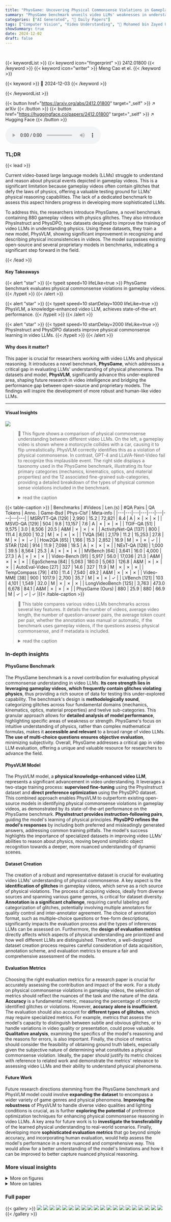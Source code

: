```yaml
---
title: "PhysGame: Uncovering Physical Commonsense Violations in Gameplay Videos"
summary: "PhysGame benchmark unveils video LLMs' weaknesses in understanding physical commonsense from gameplay videos, prompting the creation of PhysVLM, a knowledge-enhanced model that outperforms existing mo..."
categories: ["AI Generated", "🤗 Daily Papers"]
tags: ["Computer Vision", "Video Understanding", "🏢 Mohamed bin Zayed University of Artificial Intelligence",]
showSummary: true
date: 2024-12-02
draft: false
---
```


<br>

{{< keywordList >}}
{{< keyword icon="fingerprint" >}} 2412.01800 {{< /keyword >}}
{{< keyword icon="writer" >}} Meng Cao et el. {{< /keyword >}}
 
{{< keyword >}} 🤗 2024-12-03 {{< /keyword >}}
 
{{< /keywordList >}}

{{< button href="https://arxiv.org/abs/2412.01800" target="_self" >}}
↗ arXiv
{{< /button >}}
{{< button href="https://huggingface.co/papers/2412.01800" target="_self" >}}
↗ Hugging Face
{{< /button >}}



<audio controls>
    <source src="https://ai-paper-reviewer.com/2412.01800/podcast.wav" type="audio/wav">
    Your browser does not support the audio element.
</audio>


### TL;DR


{{< lead >}}

Current video-based large language models (LLMs) struggle to understand and reason about physical events depicted in gameplay videos. This is a significant limitation because gameplay videos often contain glitches that defy the laws of physics, offering a valuable testing ground for LLMs' physical reasoning capabilities.  The lack of a dedicated benchmark to assess this aspect hinders progress in developing more sophisticated LLMs.

To address this, the researchers introduce PhysGame, a novel benchmark containing 880 gameplay videos with physics glitches. They also introduce PhysInstruct and PhysDPO, two datasets designed to improve the training of video LLMs in understanding physics.  Using these datasets, they train a new model, PhysVLM, showing significant improvement in recognizing and describing physical inconsistencies in videos.  The model surpasses existing open-source and several proprietary models in benchmarks, indicating a significant step forward in the field.

{{< /lead >}}


#### Key Takeaways

{{< alert "star" >}}
{{< typeit speed=10 lifeLike=true >}} PhysGame benchmark evaluates physical commonsense violations in gameplay videos. {{< /typeit >}}
{{< /alert >}}

{{< alert "star" >}}
{{< typeit speed=10 startDelay=1000 lifeLike=true >}} PhysVLM, a knowledge-enhanced video LLM, achieves state-of-the-art performance. {{< /typeit >}}
{{< /alert >}}

{{< alert "star" >}}
{{< typeit speed=10 startDelay=2000 lifeLike=true >}} PhysInstruct and PhysDPO datasets improve physical commonsense learning in video LLMs. {{< /typeit >}}
{{< /alert >}}

#### Why does it matter?
This paper is crucial for researchers working with video LLMs and physical reasoning.  It introduces a novel benchmark, **PhysGame**, which addresses a critical gap in evaluating LLMs' understanding of physical phenomena. The datasets and model, **PhysVLM**, significantly advance this under-explored area, shaping future research in video intelligence and bridging the performance gap between open-source and proprietary models.  The findings will inspire the development of more robust and human-like video LLMs.

------
#### Visual Insights



![](https://arxiv.org/html/2412.01800/x2.png)

> 🔼 This figure shows a comparison of physical commonsense understanding between different video LLMs. On the left, a gameplay video is shown where a motorcycle collides with a car, causing it to flip unrealistically. PhysVLM correctly identifies this as a violation of physical commonsense.  In contrast, GPT-4 and LLaVA-Next-Video fail to recognize this implausible event. The right side displays a taxonomy used in the PhysGame benchmark, illustrating its four primary categories (mechanics, kinematics, optics, and material properties) and the 12 associated fine-grained sub-categories, providing a detailed breakdown of the types of physical common sense violations included in the benchmark.
> <details>
> <summary>read the caption</summary>
> Figure 1: Left: Comparisons of physical commonsense understanding capability. Our PhysVLM identifies that a motorcycle colliding and flipping a car is implausible while GPT-4o [92] and LLaVA-Next-Video [72] fail to accurately interpret the physical commonsense violations in the video; Right: The taxonomy of PhysGame benchmark including 4 primary categories and 12 fine-grained sub-categories.
> </details>





{{< table-caption >}}
| Benchmarks | #Videos | Len.(s) | #QA Pairs | QA Tokens | Anno. | Game-Bsd | Phys-Clsf | Meta-info |
|---|---|---|---|---|---|---|---|---|
| MSRVTT-QA [129] | 2,990 | 15.2 | 72,821 | 8.4 | A | ✗ | ✗ | ✗ |
| MSVD-QA [129] | 504 | 9.8 | 13,157 | 7.6 | A | ✗ | ✗ | ✗ |
| TGIF-QA [51] | 9,575 | 3.0 | 8,506 | 20.5 | A&M | ✗ | ✗ | ✗ |
| ActivityNet-QA [137] | 800 | 111.4 | 8,000 | 10.2 | M | ✗ | ✗ | ✗ |
| TVQA [56] | 2,179 | 11.2 | 15,253 | 27.8 | M | ✗ | ✗ | ✓ |
| How2QA [65] | 1,166 | 15.3 | 2,852 | 16.9 | M | ✗ | ✗ | ✓ |
| STAR [124] | 914 | 11.9 | 7,098 | 19.5 | A | ✗ | ✗ | ✗ |
| NExT-QA [128] | 1,000 | 39.5 | 8,564 | 25.3 | A | ✗ | ✗ | ✗ |
| MVBench [64] | 3,641 | 16.0 | 4,000 | 27.3 | A | ✗ | ✗ | ✗ |
| Video-Bench [91] | 5,917 | 56.0 | 17,036 | 21.3 | A&M | ✗ | ✗ | ✗ |
| EgoSchema [84] | 5,063 | 180.0 | 5,063 | 126.8 | A&M | ✗ | ✗ | ✗ |
| AutoEval-Video [27] | 327 | 14.6 | 327 | 11.9 | M | ✗ | ✗ | ✗ |
| TempCompass [79] | 410 | 11.4 | 7,540 | 49.2 | A&M | ✗ | ✗ | ✗ |
| Video-MME [38] | 900 | 1017.9 | 2,700 | 35.7 | M | ✗ | ✗ | ✓ |
| LVBench [121] | 103 | 4,101 | 1,549 | 32.0 | M | ✗ | ✗ | ✗ |
| LongVideoBench [125] | 3,763 | 473.0 | 6,678 | 84.1 | A&M | ✗ | ✗ | ✗ |
| PhysGame (Ours) | 880 | 25.9 | 880 | 66.9 | M | ✓ | ✓ | ✓ |{{< /table-caption >}}

> 🔼 This table compares various video LLMs benchmarks across several key features.  It details the number of videos, average video length, the number of question-answer pairs, the average token count per pair, whether the annotation was manual or automatic, if the benchmark uses gameplay videos, if the questions assess physical commonsense, and if metadata is included.
> <details>
> <summary>read the caption</summary>
> Table 1: Comparison with existing benchmarks for video LLMs in terms of the video number (#Videos), the average video duration (Len.), the number of QA pair (#QA Pairs), the average QA pair tokens (QA Tokens), the manually/automatic annotation manner (M/A), whether the benchmarks are gameplay video based (Game-Bsd), whether the questions are physical commonsense classified (Phys-Clsf), and whether the benchmarks contain meta information (Meta-info).
> </details>





### In-depth insights


#### PhysGame Benchmark
The PhysGame benchmark is a novel contribution for evaluating physical commonsense understanding in video LLMs.  **Its core strength lies in leveraging gameplay videos, which frequently contain glitches violating physics**, thus providing a rich source of data for testing this under-explored capability. The benchmark's design is **methodologically sound**, categorizing glitches across four fundamental domains (mechanics, kinematics, optics, material properties) and twelve sub-categories. This granular approach allows for **detailed analysis of model performance**, highlighting specific areas of weakness or strength.  PhysGame's focus on intuitive understanding of physics, rather than complex mathematical formulas, makes it **accessible and relevant** to a broad range of video LLMs.  **The use of multi-choice questions ensures objective evaluation**, minimizing subjectivity. Overall, PhysGame addresses a critical gap in video LLM evaluation, offering a unique and valuable resource for researchers to advance the field.

#### PhysVLM Model
The PhysVLM model, a **physical knowledge-enhanced video LLM**, represents a significant advancement in video understanding.  It leverages a two-stage training process: **supervised fine-tuning** using the PhysInstruct dataset and **direct preference optimization** using the PhysDPO dataset. This combined approach enables PhysVLM to outperform existing open-source models in identifying physical commonsense violations in gameplay videos, as demonstrated by its state-of-the-art performance on the PhysGame benchmark.  **PhysInstruct provides instruction-following pairs**, guiding the model's learning of physical principles.  **PhysDPO refines the model's responses** by including both preferred and misleadingly generated answers, addressing common training pitfalls.  The model's success highlights the importance of specialized datasets in improving video LLMs' abilities to reason about physics, moving beyond simplistic object recognition towards a deeper, more nuanced understanding of dynamic scenes.

#### Dataset Creation
The creation of a robust and representative dataset is crucial for evaluating video LLMs' understanding of physical commonsense.  A key aspect is the **identification of glitches** in gameplay videos, which serve as a rich source of physical violations.  The process of acquiring videos, ideally from diverse sources and spanning various game genres, is critical for dataset diversity.  **Annotation is a significant challenge**, requiring careful labeling and categorization of glitches, potentially involving multiple annotators for quality control and inter-annotator agreement.  The choice of annotation format, such as multiple-choice questions or free-form descriptions, significantly impacts the evaluation process and the types of inferences LLMs can be assessed on.  Furthermore, the **design of evaluation metrics** directly affects which aspects of physical understanding are prioritized and how well different LLMs are distinguished.  Therefore, a well-designed dataset creation process requires careful consideration of data acquisition, annotation scheme, and evaluation metrics to ensure a fair and comprehensive assessment of the models.

#### Evaluation Metrics
Choosing the right evaluation metrics for a research paper is crucial for accurately assessing the contribution and impact of the work.  For a study on physical commonsense violations in gameplay videos, the selection of metrics should reflect the nuances of the task and the nature of the data.  **Accuracy** is a fundamental metric, measuring the percentage of correctly identified glitches or violations. However, **accuracy alone is insufficient**.  The evaluation should also account for **different types of glitches**, which may require specialized metrics. For example, metrics that assess the model's capacity to distinguish between subtle and obvious glitches, or to handle variations in video quality or presentation, could prove valuable. **Qualitative analysis**, examining the specifics of the model's reasoning and the reasons for errors, is also important.  Finally, the choice of metrics should consider the feasibility of obtaining ground truth labels, especially given the subjective nature of determining what constitutes a physical commonsense violation. Ideally, the paper should justify its metric choices with reference to related work and demonstrate the metrics' relevance to assessing video LLMs and their ability to understand physical phenomena.

#### Future Work
Future research directions stemming from the PhysGame benchmark and PhysVLM model could involve **expanding the dataset** to encompass a wider variety of game genres and physical phenomena.  **Improving the robustness** of PhysVLM to handle diverse video qualities and lighting conditions is crucial, as is further **exploring the potential** of preference optimization techniques for enhancing physical commonsense reasoning in video LLMs.  A key area for future work is to **investigate the transferability** of the learned physical understanding to real-world scenarios.  Finally, developing more **sophisticated evaluation metrics** that go beyond simple accuracy, and incorporating human evaluation, would help assess the model's performance in a more nuanced and comprehensive way. This would allow for a better understanding of the model's limitations and how it can be improved to better capture nuanced physical reasoning.


### More visual insights

<details>
<summary>More on figures
</summary>


![](https://arxiv.org/html/2412.01800/x3.png)

> 🔼 This figure shows an example of a multiple-choice question used in the PhysGame benchmark.  The question asks to describe a glitch or anomaly observed in a gameplay video. Four options are provided, each describing a different potential anomaly. The correct answer is highlighted in green, illustrating how the PhysGame dataset is annotated for evaluating video LLMs' understanding of physical common sense.
> <details>
> <summary>read the caption</summary>
> Figure 2: The annotated multi-choice question in PhysGame. The correct option is annotated in green.
> </details>



![](https://arxiv.org/html/2412.01800/x4.png)

> 🔼 This figure illustrates the process of direct preference optimization (DPO) used to enhance the video LLM's ability to identify physical commonsense violations.  The preferred data consists of question-answer pairs generated using accurate video titles (meta-information) to guide the LLM.  In contrast, the dispreferred data is created using misleading titles (meta-information hacking), reduced frame counts (temporal hacking), and lowered spatial resolutions (spatial hacking). This approach helps the model learn to distinguish between physically plausible and implausible video content.
> <details>
> <summary>read the caption</summary>
> Figure 3: Overview of the direct preference optimization training, where the preferred data is generated with the guidance of associated meta-information (i.e., title) while dispreferred data is generated with misleading titles (i.e., meta-information hacking), fewer frames (i.e., temporal hacking) and lower resolutions (i.e., spatial hacking).
> </details>



![](https://arxiv.org/html/2412.01800/x5.png)

> 🔼 This figure showcases two example question-answer pairs from the PhysInstruct dataset.  The dataset is used for instruction tuning of a video large language model (VLM) to improve its ability to understand physical commonsense in videos.  The first example uses the video title as a hint (w/), guiding the model to correctly identify the physical glitch shown in the video. The second example omits the title (w/o), and in this case, the model does not correctly identify the glitch, demonstrating how meta information such as the video title can aid in physical commonsense understanding.
> <details>
> <summary>read the caption</summary>
> Figure 4: Example cases in the PhysInstruct dataset with (w/) or without (w/o) meta-information hints.
> </details>



![](https://arxiv.org/html/2412.01800/x6.png)

> 🔼 This table presents the results of ablation studies conducted to evaluate the impact of different data augmentation techniques on the performance of the PhysVLM model.  Specifically, it examines the effect of removing 'temporal hacking', 'spatial hacking', and 'meta-info hacking' during the generation of the PhysDPO dataset. The results show the average accuracy of the model on the PhysGame benchmark with each of these augmentations removed, revealing the relative contribution of each technique to overall model performance.
> <details>
> <summary>read the caption</summary>
> Table 7: Ablation studies of the temporal, spatial, and meta-info hacking in the PhysDPO dataset generation process.
> </details>



![](https://arxiv.org/html/2412.01800/x7.png)

> 🔼 The figure shows a qualitative comparison of three different video LLMs (PhysVLM, GPT-4, and LLaVA-Next-Video) in identifying visual glitches in gameplay videos.  The left column shows a sequence of frames from a gameplay video, while the right column shows the captions generated by the respective models, describing the glitches or physical commonsense violations identified in the video. The specific example focuses on a scenario involving a motorcycle colliding with a car, which is followed by the car flying unrealistically into the air. The models vary significantly in their ability to detect and describe the physics-related issues.
> <details>
> <summary>read the caption</summary>
> (a)
> </details>



![](https://arxiv.org/html/2412.01800/x8.png)

> 🔼 The figure shows qualitative examples of open-ended questions in the PhysGame benchmark.  PhysGame uses both open-ended and multiple-choice questions to assess the understanding of physical common sense violations in gameplay videos.  In this particular example (b), the questions ask about the physical commonsense violations shown in gameplay video clips. The answers from three video LLMs (PhysVLM, GPT-40, and LLaVA-Next-Video) are provided for comparison, highlighting differences in their abilities to detect and describe these violations.
> <details>
> <summary>read the caption</summary>
> (b)
> </details>



![](https://arxiv.org/html/2412.01800/x9.png)

> 🔼 Figure 5 presents two examples showcasing open-ended questioning in the PhysGame benchmark.  Each example displays a gameplay video clip with a physics glitch, followed by responses from three different video LLMs: PhysVLM, GPT-40, and LLaVA-Next-Video. The responses illustrate the varying capabilities of these models in identifying and describing the specific nature of the physical commonsense violations present in the video clips.  This highlights the nuanced challenges in evaluating physical reasoning within video LLMs.
> <details>
> <summary>read the caption</summary>
> Figure 5: Qualitative examples of open-ended questions.
> </details>



![](https://arxiv.org/html/2412.01800/x10.png)

> 🔼 The figure shows a comparison of three different Video LLMs' responses to a gameplay video glitch.  The video depicts a motorcycle colliding with a car, causing the car to flip unrealistically.  PhysVLM correctly identifies the physical commonsense violation, whereas GPT-4 and LLaVA-Next-Video fail to do so, highlighting the limitations of current video LLMs in understanding physics.
> <details>
> <summary>read the caption</summary>
> (a)
> </details>



![](https://arxiv.org/html/2412.01800/x11.png)

> 🔼 The figure shows qualitative examples of open-ended questions for evaluating video LLMs' understanding of physical commonsense.  It presents two videos and their corresponding answers from three different video LLMs: PhysVLM, GPT-40, and LLaVA-Next-Video. The responses highlight how each model interprets and explains the physical glitches or inconsistencies present in the gameplay videos. In (b), the video involves a character's transition from a dark area to a sunlit one, causing issues with shadow and lighting consistency. PhysVLM correctly points out the lighting inconsistencies, GPT-40 identifies a more generic game bug (the character is resetting to a previous position), and LLaVA-Next-Video highlights a jerky movement as the glitch.
> <details>
> <summary>read the caption</summary>
> (b)
> </details>



</details>




<details>
<summary>More on tables
</summary>


{{< table-caption >}}
| Benchmarks | Vid-Bsd | Instruct | MModal |
|---|---|---|---| 
| GameBunny [107] | ✗ | ✓ | ✓ |
| Taesiri et.al [109] | ✓ | ✗ | ✓ |
| GameBugDescript [110] | ✓ | ✓ | ✗ |
| GlitchBench [111] | ✗ | ✓ | ✓ |
| **PhysGame (Ours)** | ✓ | ✓ | ✓ |{{< /table-caption >}}
> 🔼 This table compares several existing benchmarks for evaluating video large language models (LLMs) specifically in the context of gameplay videos.  It focuses on three key aspects: whether the benchmark uses video data (Vid-Bsd), if the evaluation tasks are presented in an instructional format (Instruct), and if the benchmark supports the evaluation of multi-modal models (MModal). This allows for a clearer understanding of how these benchmarks differ in their approach and capabilities and the types of LLMs they are designed to assess.
> <details>
> <summary>read the caption</summary>
> Table 2: Comparison with existing gameplay video benchmarks in terms of whether they are video-based (Vid-Bsd), whether they follow an instructional format (Instruct), and support multi-modal evaluations (MModal).
> </details>

{{< table-caption >}}
|               | Opt. A | Opt. B | Opt. C | Opt. D |
| :------------ | :----: | :----: | :----: | :----: |
| Avg. tokens | 14.40  | 14.49  | 14.46  | 14.47  |{{< /table-caption >}}
> 🔼 This table presents the average number of tokens (words or sub-words) across the four answer choices for each multiple-choice question in the PhysGame benchmark.  It indicates the length of the distractor options relative to the correct option, helping to ensure the quality of the distractor options and mitigate any bias introduced by length differences.
> <details>
> <summary>read the caption</summary>
> Table 3: The average tokens of four options in the annotations of PhysGame benchmark.
> </details>

{{< table-caption >}}
## Table 1: Model Comparison

| Models | Citation | AVG | Mechanics |  |  | Kinematics |  | Optics |  |  | Material |  |  |  |
|---|---|---|---|---|---|---|---|---|---|---|---|---|---|---|
|  |  | Grav. | Elast. | Fric. | Velo. | Acc. | Refl. | Refr. | Abs. | Col. | Rig. | Sha. | Gest. |
|---|---|---|---|---|---|---|---|---|---|---|---|---|---|---|
| <em style="color:#0000FF;">Proprietary Multi-modal LLMs</em> |  |  |  |  |  |  |  |  |  |  |  |  |  |  |
| Claude3.5-Sonnet | [4] | 54.3 | **50.7** | 58.8 | 50.6 | **53.2** | 59.1 | **50.0** | 50.0 | 49.2 | 64.4 | 52.7 | 50.0 | **62.1** |
| Claude3.5-SonnetV2 | [4] | 47.6 | 46.5 | 52.5 | 46.6 | 37.2 | 53.4 | 47.8 | 50.0 | 33.9 | 55.6 | 54.1 | 43.8 | 51.7 |
| Gemini-1.5-pro | [114] | 55.2 | **50.7** | **70.0** | 48.9 | 51.1 | 59.1 | **50.0** | 42.9 | **52.5** | **71.1** | **56.8** | 53.1 | 58.6 |
| Gemini-1.5-pro-flash | [114] | 48.5 | 47.9 | 52.5 | 51.7 | 43.6 | 51.1 | 43.5 | 53.6 | 33.9 | 64.4 | 43.2 | 46.9 | 49.4 |
| GPT-4V | [1] | 45.9 | 40.8 | 60.0 | 48.3 | 34.0 | 48.9 | 43.5 | 46.4 | 42.4 | 53.3 | 45.9 | 37.5 | 44.8 |
| GPT-4o-0806 | [92] | **56.1** | 47.9 | 61.3 | **59.1** | 43.6 | **61.4** | 43.5 | 53.6 | 50.8 | 68.9 | 54.1 | **65.6** | 63.2 |
| GPT-4o-mini-0718 | [92] | 40.3 | 43.7 | 43.8 | 39.2 | 35.1 | 44.3 | 30.4 | 46.4 | 42.4 | 44.4 | 37.8 | 37.5 | 41.4 |
| Qwen-VL-max | [6] | 50.9 | **50.7** | 53.8 | 51.1 | 31.9 | 46.6 | **50.0** | **60.7** | 50.8 | 64.4 | 48.6 | **65.6** | 59.8 |
| <em style="color:#0000FF;">Open-source Multi-modal LLMs</em> |  |  |  |  |  |  |  |  |  |  |  |  |  |  |
| LLaVA-Next-Video | [72] | 32.2 | 43.7 | 33.8 | 27.3 | 34.0 | 22.7 | 21.7 | 35.7 | 23.7 | 35.6 | 41.9 | 34.4 | 37.9 |
| Video-LLaVA | [68] | 29.0 | 32.4 | 22.5 | 27.8 | 31.9 | 26.1 | 19.6 | 35.7 | 32.2 | 31.1 | 36.5 | 28.1 | 27.6 |
| LLaVA-OneVision | [58] | 47.7 | 50.7 | 50.0 | 46.0 | 39.4 | 45.5 | 43.5 | **71.4** | **40.7** | 55.6 | 44.6 | **56.2** | 52.9 |
| InternVL2 | [29] | 33.4 | 29.6 | 31.2 | 38.6 | 35.1 | 30.7 | 30.4 | 53.6 | 35.6 | 26.7 | 29.7 | 18.8 | 34.5 |
| VideoChat2 | [64] | 34.3 | 33.8 | 35.0 | 29.5 | 41.5 | 28.4 | 28.3 | 32.1 | 33.9 | 33.3 | 41.9 | 21.9 | 44.8 |
| ST-LLM | [77] | 32.8 | 32.4 | 26.2 | 26.7 | 37.2 | 28.4 | 37.0 | 25.0 | 28.8 | 33.3 | 40.5 | 37.5 | 46.0 |
| Chat-UniVi | [54] | 29.5 | 28.2 | 27.5 | 29.5 | 39.4 | 23.9 | 28.3 | 32.1 | 30.5 | 31.1 | 18.9 | 28.1 | 35.6 |
| PPLLaVA | [78] | 38.4 | 45.1 | 38.8 | 42.6 | 30.9 | 30.7 | 41.3 | 39.3 | 35.6 | 44.4 | 39.2 | 18.8 | 43.7 |
| **PhysVLM-SFT** |  | 56.7 | 54.9 | 62.5 | **60.2** | 51.1 | **63.6** | **45.7** | 57.1 | 28.8 | **64.4** | 51.4 | 50.0 | 72.4 |
| **PhysVLM-DPO** |  | **59.5** | **64.8** | **66.3** | **60.2** | **59.6** | 60.2 | 39.1 | 67.9 | 35.6 | 57.8 | **62.2** | 37.5 | **78.2** |{{< /table-caption >}}
> 🔼 Table 4 presents a detailed comparison of the performance of various open-source and proprietary Large Language Models (LLMs) on the PhysGame benchmark.  PhysGame assesses the ability of LLMs to identify and understand violations of physical common sense within gameplay videos. The table breaks down the results by several fine-grained subcategories of physics (gravity, elasticity, friction, velocity, acceleration, reflection, refraction, absorption & transmission, color, rigidity, object shape, and body gesture), providing a granular view of each model's strengths and weaknesses.  It also shows the overall average accuracy for each model and distinguishes between two versions of the PhysVLM model: one trained with supervised fine-tuning only (PhysVLM-SFT) and another trained with both supervised fine-tuning and direct preference optimization (PhysVLM-DPO). This allows for a direct comparison of the impact of the more advanced training technique on performance.
> <details>
> <summary>read the caption</summary>
> Table 4: Evaluation results (%) of open-source and proprietary multi-modal LLMs on PhysGame. The fine-grained categories include gravity, elasticity, friction, velocity, acceleration, reflection, refraction, absorption & transmission, color, rigidity, object shape, and body gesture. AVG denotes the average accuracy. PhysVLM-SFT denotes PhysVLM only undergoes supervised fine-tuning while PhysVLM-DPO denotes PhysVLM with consecutive supervised fine-tuning and direct preference optimization.
> </details>

{{< table-caption >}}
| Models |  | LLM Params | Short (%) |  | Medium (%) |  | Long (%) |  | Overall (%) |  |
|---|---|---|---|---|---|---|---|---|---|---|
| InternVL-Chat-V1.5 | [29] | 20B | 60.2 | 61.7 | 46.4 | 49.1 | 45.6 | 46.6 | 50.7 | 52.4 |
| LLaVA-NeXT-Video | [72] | 34B | 61.7 | 65.1 | 50.1 | 52.2 | 44.3 | 47.2 | 52.0 | 54.9 |
| VILA-1.5 | [69] | 34B | 68.1 | 68.9 | 58.1 | 57.4 | 50.8 | 52.0 | 59.0 | 59.4 |
| LLaVA-OneVision | [58] | 72B | 76.7 | 79.3 | 62.2 | 66.9 | 60.0 | 62.4 | 66.3 | 69.6 |
| Qwen-VL-Chat | [6] | 7B | 46.9 | 47.3 | 38.7 | 40.4 | 37.8 | 37.9 | 41.1 | 41.9 |
| Video-LLaVA | [68] | 7B | 45.3 | 46.1 | 38.0 | 40.7 | 36.2 | 38.1 | 39.9 | 41.6 |
| ST-LLM | [76] | 7B | 45.7 | 48.4 | 36.8 | 41.4 | 31.3 | 36.9 | 37.9 | 42.3 |
| VideoChat2-Mistral | [64] | 7B | 48.3 | 52.8 | 37.0 | 39.4 | 33.2 | 39.2 | 39.5 | 43.8 |
| Chat-UniVi-V1.5 | [54] | 7B | 45.7 | 51.2 | 40.3 | 44.6 | 35.8 | 41.8 | 40.6 | 45.9 |
| LLaVA-NeXT-Video | [72] | 7B | 45.9 | 49.8 | 40.3 | 44.3 | 36.6 | 41.0 | 40.9 | 45.0 |
| PPLLaVA | [78] | 7B | 58.7 | 62.8 | 45.6 | 50.4 | 42.2 | 47.4 | 48.8 | 53.6 |
| **PhysVLM-SFT** |  | 7B | 64.1 | 68.0 | **55.0** | **61.7** | 46.4 | 50.3 | 55.2 | 60.0 |
| **PhysVLM-DPO** |  | 7B | **66.1** | **70.0** | 54.3 | 59.6 | **47.1** | **53.8** | **55.8** | **61.1** |{{< /table-caption >}}
> 🔼 This table presents the performance comparison of various Large Language Models (LLMs) on the Video Multimodal Entailment (Video-MME) benchmark.  The benchmark assesses the ability of LLMs to understand and reason about video content. The table shows the performance scores (in percentages) for each LLM, categorized by video length (short, medium, long), and whether subtitles were used.  Higher percentages indicate better performance.  The results are broken down into 'with subtitles' and 'without subtitles' to show the impact of textual information on the models' video comprehension abilities.
> <details>
> <summary>read the caption</summary>
> Table 5: Evaluation results (%) on Video-MME. “w/ subs” and “w/o subs” respectively denote “with subtitles” and “without subtitles”.
> </details>

{{< table-caption >}}
| Methods | CI | DO | CU | TU | CO | AVG |
|---|---|---|---|---|---|---|
| VideoChat | 2.23 | 2.50 | 2.53 | 1.94 | 2.24 | 2.29 |
| Video-ChatGPT | 2.50 | 2.57 | 2.69 | 2.16 | 2.20 | 2.42 |
| BT-Adapter | 2.68 | 2.69 | 3.27 | 2.34 | 2.46 | 2.69 |
| Chat-UniVi | 2.89 | 2.91 | 3.46 | 2.89 | 2.81 | 2.99 |
| VideoChat2 | 3.02 | 2.88 | 3.51 | 2.66 | 2.81 | 2.98 |
| LLaMA-VID | 2.96 | 3.00 | 3.53 | 2.46 | 2.51 | 2.89 |
| ST-LLM | 3.23 | 3.05 | 3.74 | 2.93 | 2.81 | 3.15 |
| PLLaVA | 3.21 | 2.86 | 3.62 | 2.33 | 2.93 | 2.99 |
| LLaVA-Next-Video | 3.39 | 3.29 | 3.92 | 2.60 | 3.12 | 3.26 |
| PPLLaVA | 3.32 | 3.20 | 3.88 | 3.00 | 3.20 | 3.32 |
| **PhysVLM-SFT** | **3.59** | 3.07 | 3.89 | 2.74 | **3.44** | **3.35** |
| LLaVA-Next-Video* | 3.64 | 3.45 | 4.17 | 2.95 | 4.08 | 3.66 |
| PPLLaVA* | 3.85 | 3.56 | 4.21 | 3.21 | 3.81 | 3.73 |
| **PhysVLM-DPO*** | **3.89** | **3.69** | **4.26** | 3.11 | **4.19** | **3.83** |{{< /table-caption >}}
> 🔼 Table 6 presents a comprehensive evaluation of various video LLMs on the VCG benchmark [83], focusing on several key aspects of video understanding.  The benchmark assesses the models' capabilities across five dimensions: Correctness of Information (CI), Detail Orientation (DO), Contextual Understanding (CU), Temporal Understanding (TU), and Consistency (CO).  The table shows the individual scores for each model and metric, along with an overall average (AVG) score.  The models marked with an asterisk (*) utilize either Direct Preference Optimization (DPO) or Proximal Policy Optimization (PPO) [104], which are advanced training techniques aimed at improving model performance. This allows for comparison of models trained using traditional methods versus those employing more advanced techniques.
> <details>
> <summary>read the caption</summary>
> Table 6: Evaluation results on VCG benchmark [83]. Methods marked by ∗ use DPO or PPO [104]. CI, DO, CU, TU, and CO respectively denote correctness of information, detail orientation, contextual understanding, temporal understanding, and consistency. AVG is the average result.
> </details>

{{< table-caption >}}
| Methods | AVG |
|---|---| 
| PhysVLM-DPO | 59.5 |
| _w/o_ temporal hacking | 57.6 |
| _w/o_ spatial hacking | 57.3 |
| _w/o_ meta-info hacking | 57.4 |{{< /table-caption >}}
> 🔼 This table presents the results of ablation studies on the training data used for the PhysVLM model. It shows the impact of different training datasets on the model's performance, measured by average accuracy on the PhysGame benchmark. Specifically, it compares the performance when using only LLaVA-Hound data, LLaVA-Hound and LLaVA-Image data, and the full dataset including PhysInstruct.  The impact of using only LLaVA-Hound-DPO and the full dataset including PhysDPO is also analyzed in the DPO stage. This table helps to understand the contribution of each dataset to the overall model performance.
> <details>
> <summary>read the caption</summary>
> Table 8: Ablations of training data in SFT and DPO stages. AVG denotes the average accuracy on the PhysGame benchmark.
> </details>

{{< table-caption >}}
| Stage | Training Data | AVG |
|---|---|---|
| SFT | LLava-Hound | 40.7 |
| SFT | LLava-Hound [142], LLaVA-Image [73] | 46.0 |
| SFT | LLava-Hound, LLaVA-Image, **PhysInstruct** | **56.7** |
| DPO | LLava-Hound-DPO [142] | 52.9 |
| DPO | LLava-Hound-DPO, **PhysDPO** | **59.5** |{{< /table-caption >}}
> 🔼 This table presents the results of ablation studies conducted to analyze the impact of hyperparameters used in generating the PhysDPO dataset.  Specifically, it examines how variations in the number of sampled frames (N) during temporal hacking and the frame resolution scale factor (γ) during spatial hacking affect the overall performance. The table helps determine the optimal settings for these hyperparameters to ensure the effectiveness of the PhysDPO dataset in improving the model's understanding of physical commonsense.
> <details>
> <summary>read the caption</summary>
> Table 9: Hyper-parameter ablations of (a) the sampled frame number N𝑁Nitalic_N in temporal hacking and (b) the frame resolution scale factor γ𝛾\gammaitalic_γ in spatial hacking for PhysDPO construction.
> </details>

{{< table-caption >}}
| N | 1 | 2 | 4 |
|---|---|---|---| 
| **AVG** | **59.5** | 58.1 | 57.8 |{{< /table-caption >}}
> 🔼 This table presents the ablation study results comparing the performance of PhysVLM when using either Vicuna-7B or Qwen-2-7B as the underlying large language model.  It shows the average accuracy and the performance across different fine-grained categories within four main physical domains (Mechanics, Kinematics, Optics, and Material) for both supervised fine-tuning (SFT) and direct preference optimization (DPO) stages.  This allows for a detailed assessment of the impact of the LLM choice on the model's ability to understand physical common sense.
> <details>
> <summary>read the caption</summary>
> Table 10: Ablations on LLMs in PhysVLM with Vicuna-7B [30] or Qwen2-7B [131].
> </details>

{{< table-caption >}}
| 
 | 1/8 | 1/16 | 1/32 |
|---|---|---|---|
|γ | 57.1 | **59.5** | 58.6 |{{< /table-caption >}}
> 🔼 This table presents ablation study results on the VCG benchmark, evaluating the impact of different training data combinations on the model's performance.  It shows the average scores and individual scores across five sub-categories (correctness of information, detail orientation, contextual understanding, temporal understanding, and consistency) for various training data setups.  The setups include training with only LLaVA-Hound data, adding LLaVA-Image data, further adding the PhysInstruct dataset (for supervised fine-tuning), adding LLaVA-Hound-DPO data (for direct preference optimization), and finally adding both the PhysInstruct and PhysDPO datasets.
> <details>
> <summary>read the caption</summary>
> Table 11: Ablations on training data on VCG benchmark.
> </details>

{{< table-caption >}}
| Stage | LLMs | AVG | Mechanics | Mechanics | Mechanics | Kinematics | Kinematics | Optics | Optics | Optics | Material | Material | Material | Material |
|---|---|---|---|---|---|---|---|---|---|---|---|---|---|---|
| |  |  | Grav. | Elast. | Fric. | Velo. | Acc. | Refl. | Refr. | Abs. | Col. | Rig. | Sha. | Gest. |
| **SFT** | Vicuna | 44.7 | 47.9 | 45.0 | 48.9 | **52.1** | 48.9 | 30.4 | 42.9 | **28.8** | 28.9 | 50.0 | 31.2 | 48.3 |
| **SFT** | Qwen-2 | **56.7** | **54.9** | **62.5** | **60.2** | 51.1 | **63.6** | **45.7** | **57.1** | **28.8** | **64.4** | **51.4** | **50.0** | **72.4** |
| **DPO** | Vicuna | 48.2 | 56.3 | 52.5 | 50.6 | **59.6** | 48.9 | 28.3 | 35.7 | 28.8 | 31.1 | 47.3 | **37.5** | 60.9 |
| **DPO** | Qwen-2 | **59.5** | **64.8** | **66.3** | **60.2** | **59.6** | **60.2** | **39.1** | **67.9** | **35.6** | **57.8** | **62.2** | **37.5** | **78.2** |{{< /table-caption >}}
> 🔼 This table presents the ablation study results on the Video-MME benchmark, showing the impact of different training data combinations on the model's performance. It breaks down the results by video length (short, medium, long) and indicates whether subtitles were used. The table helps to understand the contribution of each dataset to the overall performance of the model on Video-MME.
> <details>
> <summary>read the caption</summary>
> Table 12: Ablations on training data on Video-MME benchmark.
> </details>

{{< table-caption >}}
| Stage | Training Data | CI | DO | CU | TU | CO | AVG |
|---|---|---|---|---|---|---|---| 
| **SFT** | LLava-Hound | 3.48 | 2.88 | 3.74 | 2.58 | 3.02 | 3.14 |
| **SFT** | LLava-Hound, LLaVA-Image | 3.43 | 2.99 | 3.73 | 2.56 | 3.12 | 3.17 |
| **SFT** | LLava-Hound, LLaVA-Image, PhysInstruct | **3.59** | **3.07** | **3.89** | **2.74** | **3.44** | **3.35** |
| **DPO** | LLava-Hound-DPO | 3.94 | 3.43 | 4.25 | **3.12** | 4.05 | 3.76 |
| **DPO** | LLava-Hound-DPO, PhysDPO | **3.89** | **3.69** | **4.26** | 3.11 | **4.19** | **3.83** |{{< /table-caption >}}
> 🔼 This table details the prompt template used to generate the instruction-tuning dataset, PhysInstruct.  The prompt instructs an AI to act as a visual assistant, analyzing a video and its title (which may or may not be accurate). The AI should identify and describe any violations of physics in the video, creating a conversational exchange between the AI and a user. The AI is explicitly told to base its analysis on its own observations and understanding of the video, not relying on the accuracy of the provided title.  All descriptions must be at the video level, not referencing individual images or frames.
> <details>
> <summary>read the caption</summary>
> Table 13: Prompt for instruction-tuning data generation in PhysInstruct.
> </details>

{{< table-caption >}}
| Models | Training Data | Short (%) _w/o_ subs | Short (%) _w/_ subs | Medium (%) _w/o_ subs | Medium (%) _w/_ subs | Long (%) _w/o_ subs | Long (%) _w/_ subs | Overall (%) _w/o_ subs | Overall (%) _w/_ subs |
|---|---|---|---|---|---|---|---|---|---|
| SFT | LLava-Hound | 65.6 | 68.9 | 55.3 | 60.4 | 47.7 | 52.4 | 56.2 | 60.6 |
| SFT | LLava-Hound, LLaVA-Image | 65.2 | 68.3 | 54.9 | 60.2 | 47.6 | 52.8 | 55.9 | 60.4 |
| SFT | LLava-Hound, LLaVA-Image, PhysInstruct | 64.1 | 68.0 | 55.0 | 61.7 | 46.4 | 50.3 | 55.2 | 60.0 |
| DPO | LLava-Hound-DPO | 66.0 | 70.2 | 53.6 | 60.5 | 47.3 | 52.8 | 55.6 | 61.2 |
| DPO | LLava-Hound-DPO, PhysDPO | 66.1 | 70.0 | 54.3 | 59.6 | 47.1 | 53.8 | 55.8 | 61.1 |{{< /table-caption >}}
> 🔼 This table presents the prompt used for generating responses in the PhysDPO dataset.  PhysDPO uses a technique called 'direct preference optimization' where it needs both preferred and dispreferred responses for training.  To create the dispreferred responses, misleading information is given. Specifically, a false title is randomly selected from other videos in the dataset, and then this misleading title is combined with the question from the PhysInstruct dataset.  This table shows exactly the structure of the prompt given to the model in this process, to create the less desirable answers.
> <details>
> <summary>read the caption</summary>
> Table 14: Prompt for response generation in PhysDPO. The false_title is randomly selected from the other videos and the question is instantiated by the same instruction in PhysInstruct.
> </details>

</details>




### Full paper

{{< gallery >}}
<img src="https://ai-paper-reviewer.com/2412.01800/1.png" class="grid-w50 md:grid-w33 xl:grid-w25" />
<img src="https://ai-paper-reviewer.com/2412.01800/2.png" class="grid-w50 md:grid-w33 xl:grid-w25" />
<img src="https://ai-paper-reviewer.com/2412.01800/3.png" class="grid-w50 md:grid-w33 xl:grid-w25" />
<img src="https://ai-paper-reviewer.com/2412.01800/4.png" class="grid-w50 md:grid-w33 xl:grid-w25" />
<img src="https://ai-paper-reviewer.com/2412.01800/5.png" class="grid-w50 md:grid-w33 xl:grid-w25" />
<img src="https://ai-paper-reviewer.com/2412.01800/6.png" class="grid-w50 md:grid-w33 xl:grid-w25" />
<img src="https://ai-paper-reviewer.com/2412.01800/7.png" class="grid-w50 md:grid-w33 xl:grid-w25" />
<img src="https://ai-paper-reviewer.com/2412.01800/8.png" class="grid-w50 md:grid-w33 xl:grid-w25" />
<img src="https://ai-paper-reviewer.com/2412.01800/9.png" class="grid-w50 md:grid-w33 xl:grid-w25" />
<img src="https://ai-paper-reviewer.com/2412.01800/10.png" class="grid-w50 md:grid-w33 xl:grid-w25" />
<img src="https://ai-paper-reviewer.com/2412.01800/11.png" class="grid-w50 md:grid-w33 xl:grid-w25" />
<img src="https://ai-paper-reviewer.com/2412.01800/12.png" class="grid-w50 md:grid-w33 xl:grid-w25" />
<img src="https://ai-paper-reviewer.com/2412.01800/13.png" class="grid-w50 md:grid-w33 xl:grid-w25" />
<img src="https://ai-paper-reviewer.com/2412.01800/14.png" class="grid-w50 md:grid-w33 xl:grid-w25" />
<img src="https://ai-paper-reviewer.com/2412.01800/15.png" class="grid-w50 md:grid-w33 xl:grid-w25" />
<img src="https://ai-paper-reviewer.com/2412.01800/16.png" class="grid-w50 md:grid-w33 xl:grid-w25" />
<img src="https://ai-paper-reviewer.com/2412.01800/17.png" class="grid-w50 md:grid-w33 xl:grid-w25" />
<img src="https://ai-paper-reviewer.com/2412.01800/18.png" class="grid-w50 md:grid-w33 xl:grid-w25" />
<img src="https://ai-paper-reviewer.com/2412.01800/19.png" class="grid-w50 md:grid-w33 xl:grid-w25" />
<img src="https://ai-paper-reviewer.com/2412.01800/20.png" class="grid-w50 md:grid-w33 xl:grid-w25" />
{{< /gallery >}}